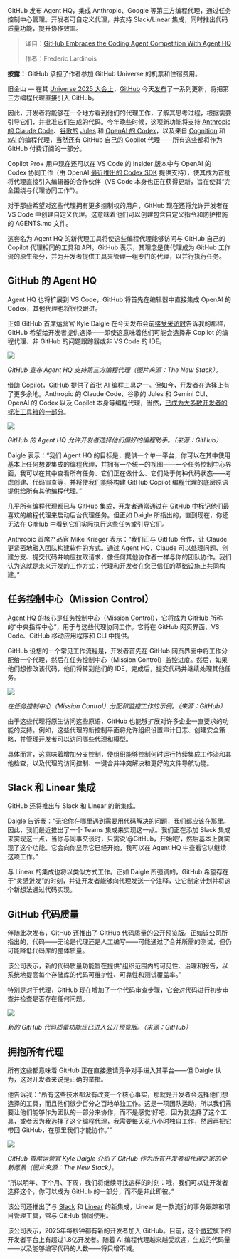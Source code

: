 <!--
title: GitHub携Agent HQ入局，全面拥抱AI编程智能体大战
cover: https://cdn.thenewstack.io/media/2025/10/3fb0a441-img_2704-scaled.jpg
summary: GitHub 发布 Agent HQ，集成 Anthropic、Google 等第三方编程代理，通过任务控制中心管理。开发者可自定义代理，并支持 Slack/Linear 集成，同时推出代码质量功能，提升协作效率。
-->

GitHub 发布 Agent HQ，集成 Anthropic、Google 等第三方编程代理，通过任务控制中心管理。开发者可自定义代理，并支持 Slack/Linear 集成，同时推出代码质量功能，提升协作效率。

> 译自：[GitHub Embraces the Coding Agent Competition With Agent HQ](https://thenewstack.io/github-embraces-the-coding-agent-competition-with-agent-hq/)
> 
> 作者：Frederic Lardinois

**披露：** GitHub 承担了作者参加 GitHub Universe 的机票和住宿费用。

旧金山 — 在其 [Universe 2025 大会上](https://githubuniverse.com/)，[GitHub](https://github.com/) 今天[发布](https://github.blog/news-insights/company-news/welcome-home-agents/)了一系列更新，将把第三方编程代理直接引入 GitHub。

因此，开发者将能够在一个地方看到他们的代理工作，了解其思考过程，根据需要引导它们，并批准它们生成的代码。今年晚些时候，这项新功能将支持 [Anthropic 的 Claude Code](https://thenewstack.io/anthropics-claude-code-comes-to-web-and-mobile/)、[谷歌的](https://cloud.google.com/?utm_content=inline+mention) [Jules](https://thenewstack.io/agentic-coding-how-googles-jules-comparestoclaudecode/) 和 [OpenAI 的 Codex](https://thenewstack.io/openai-launches-a-new-gpt-5-model-for-its-codex-coding-agent/)，以及来自 [Cognition](https://cognition.ai/) 和 [xAI](https://x.ai/) 的编程代理，当然还有 GitHub 自己的 Copilot 代理——所有这些都将作为 GitHub 付费订阅的一部分。

Copilot Pro+ 用户现在还可以在 VS Code 的 Insider 版本中与 OpenAI 的 Codex 协同工作（由 OpenAI [最近推出的 Codex SDK](https://thenewstack.io/openai-launches-a-new-gpt-5-model-for-its-codex-coding-agent/) 提供支持），使其成为首批将代理直接引入编辑器的合作伙伴（VS Code 本身也正在获得更新，旨在使其“完全围绕与代理协同工作”）。

对于那些希望对这些代理拥有更多控制权的用户，GitHub 现在还将允许开发者在 VS Code 中创建自定义代理。这意味着他们可以创建包含自定义指令和防护措施的 AGENTS.md 文件。

这套名为 Agent HQ 的新代理工具将使这些编程代理能够访问与 GitHub 自己的 Copilot 代理相同的工具和 API。GitHub 表示，其理念是使代理成为 GitHub 工作流的原生部分，并为开发者提供工具来管理一组专门的代理，以并行执行任务。

## GitHub 的 Agent HQ

Agent HQ 也将扩展到 VS Code，GitHub 将首先在编辑器中直接集成 OpenAI 的 Codex，其他代理也将很快跟进。

正如 GitHub 首席运营官 Kyle Daigle 在今天发布会前[接受采访时](https://youtu.be/5oZAm5fHziA?si=7IO6yYXoC9afY5AO)告诉我的那样，GitHub 希望给开发者提供选择——即使这意味着他们可能会选择非 Copilot 的编程代理、非 GitHub 的问题跟踪器或非 VS Code 的 IDE。

[![](https://cdn.thenewstack.io/media/2025/10/527549ea-c7f5cae8-11c9-44f3-842a-a5fde3f4d5b7-scaled.jpg)](https://cdn.thenewstack.io/media/2025/10/527549ea-c7f5cae8-11c9-44f3-842a-a5fde3f4d5b7-scaled.jpg)

*GitHub 宣布 Agent HQ 支持第三方编程代理（图片来源：The New Stack）。*

借助 Copilot，GitHub 提供了首批 AI 编程工具之一。但如今，开发者在选择上有了更多余地。Anthropic 的 Claude Code、谷歌的 Jules 和 Gemini CLI、OpenAI 的 Codex 以及 Copilot 本身等编程代理，当然，[已成为大多数开发者的标准工具箱的一部分](https://thenewstack.io/ai-has-won-googles-dora-study-shows-universal-dev-adoption/)。

[![](https://cdn.thenewstack.io/media/2025/10/077324cd-3rd-party-agent-ui-1-1024x560.jpg)](https://cdn.thenewstack.io/media/2025/10/077324cd-3rd-party-agent-ui-1-1024x560.jpg)

*GitHub 的 Agent HQ 允许开发者选择他们偏好的编程助手。（来源：GitHub）*

Daigle 表示：“我们 Agent HQ 的目标是，提供一个单一平台，你可以在其中使用基本上任何想要集成的编程代理，并拥有一个统一的视图——一个任务控制中心界面，我可以在其中查看所有任务、它们正在做什么、它们处于何种代码状态——考虑创建、代码审查等，并将使我们能够构建 GitHub Copilot 编程代理的底层原语提供给所有其他编程代理。”

几乎所有编程代理都已与 GitHub 集成，开发者通常通过在 GitHub 中标记他们最喜欢的编程代理来启动后台代理任务。但正如 Daigle 所指出的，直到现在，你还无法在 GitHub 中看到它们实际执行这些任务或引导它们。

Anthropic 首席产品官 Mike Krieger 表示：“我们正与 GitHub 合作，让 Claude 更紧密地融入团队构建软件的方式。通过 Agent HQ，Claude 可以处理问题、创建分支、提交代码并响应拉取请求，像任何其他协作者一样与你的团队协作。我们认为这就是未来开发的工作方式：代理和开发者在您已信任的基础设施上共同构建。”

## 任务控制中心（Mission Control）

Agent HQ 的核心是任务控制中心（Mission Control），它将成为 GitHub 所称的“中央指挥中心”，用于与这些代理协同工作。它将在 GitHub 网页界面、VS Code、GitHub 移动应用程序和 CLI 中提供。

GitHub 设想的一个常见工作流程是，开发者首先在 GitHub 网页界面中将工作分配给一个代理，然后在任务控制中心（Mission Control）监控进度。然后，如果他们想修改该代码，他们将转到他们的 IDE，完成后，提交代码并继续处理其他任务。

[![](https://cdn.thenewstack.io/media/2025/10/bc83de4d-ezgif-504f7f231e73af.gif)](https://cdn.thenewstack.io/media/2025/10/bc83de4d-ezgif-504f7f231e73af.gif)

*在任务控制中心（Mission Control）分配和监控工作的示例。（来源：GitHub）*

由于这些代理将原生访问这些原语，GitHub 也能够扩展对许多企业一直要求的功能的支持。例如，这些代理的新控制平面将允许组织设置审计日志、创建安全策略，并管理开发者可以访问哪些代理和模型。

具体而言，这意味着增加分支控制，使组织能够控制何时运行持续集成工作流和其他检查，以及代理的访问控制、一键合并冲突解决和更好的文件导航功能。

## Slack 和 Linear 集成

GitHub 还将推出与 Slack 和 Linear 的新集成。

Daigle 告诉我：“无论你在哪里遇到需要用代码解决的问题，我们都应该在那里。因此，我们最近推出了一个 Teams 集成来实现这一点。我们正在添加 Slack 集成来实现这一点，当你与同事交谈时，只需说‘@GitHub，开始吧’，然后基本上就实现了这个功能。它会向你显示它已经开始，我可以在 Agent HQ 中查看它以继续这项工作。”

与 Linear 的集成也将以类似方式工作。正如 Daigle 所强调的，GitHub 希望存在于“灵感迸发”的时刻，并让开发者能够向代理发送一个注释，让它制定计划并将这个新想法通过代码实现。

## GitHub 代码质量

伴随此次发布，GitHub 还推出了 GitHub 代码质量的公开预览版。正如该公司所指出的，代码——无论是代理还是人工编写——可能通过了合并所需的测试，但仍可能降低代码库的整体质量。

该公司表示，新的代码质量功能旨在提供“组织范围内的可见性、治理和报告，以系统地提高每个存储库的代码可维护性、可靠性和测试覆盖率。”

特别是对于代理，GitHub 现在增加了一个代码审查步骤，它会对代码进行初步审查并检查是否存在任何问题。

[![](https://cdn.thenewstack.io/media/2025/10/69d4e408-code-quality.png)](https://cdn.thenewstack.io/media/2025/10/69d4e408-code-quality.png)

*新的 GitHub 代码质量功能现已进入公开预览版。（来源：GitHub）*

## 拥抱所有代理

所有这些都意味着 GitHub 正在直接邀请竞争对手进入其平台——但 Daigle 认为，这对开发者来说是正确的举措。

他告诉我：“所有这些技术都没有改变一个核心事实，那就是开发者会选择他们想选择的工具，而且他们很少百分之百地单独工作。这是一项团队运动，所以我们需要让他们能够作为团队的一部分来协作，而不是感觉‘好吧，因为我选择了这个工具，或者因为我选择了这个编程代理，我需要每天花八小时独自工作，然后再把它带回 GitHub，在那里我们才能协作。’”

[![](https://cdn.thenewstack.io/media/2025/10/38377782-914a8511-b234-474d-92b4-255935e13dab-scaled.jpg)](https://cdn.thenewstack.io/media/2025/10/38377782-914a8511-b234-474d-92b4-255935e13dab-scaled.jpg)

*GitHub 首席运营官 Kyle Daigle 介绍了 GitHub 作为所有开发者和代理之家的全新愿景（图片来源：The New Stack）。*

“所以明年、下个月、下周，我们将继续寻找这样的时刻：哦，我们可以让开发者选择这个，你可以成为 GitHub 的一部分，而不是非此即彼。”

该公司还推出了与 [Slack](https://api.slack.com/?utm_content=inline+mention) 和 [Linear](https://linear.app/) 的新集成，Linear 是一款流行的事务跟踪和项目管理工具，常与 GitHub 协同使用。

该公司表示，2025年每秒钟都有新的开发者加入 GitHub。目前，这个[微软](https://news.microsoft.com/?utm_content=inline+mention)旗下的开发者平台上有超过1.8亿开发者。随着 AI 编程代理越来越受欢迎，生成的代码量——以及能够编写代码的人数——将只增不减。